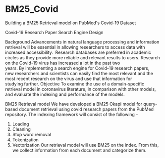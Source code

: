 # BM25_Covid
Building a BM25 Retrieval model on PubMed's Covid-19  Dataset

Covid-19 Research Paper Search Engine Design

Background
Advancements in natural language processing and information retrieval will be essential in allowing researchers to access data with increased accessibility. 
Research databases are preferred in academic circles as they provide more reliable and relevant results to users.
Research on the Covid-19 virus has increased a lot in the past two years. By implementing a search engine for Covid-19 research papers, new researchers and scientists can easily find the most relevant and the most recent research on the virus and use that information for studying further.
Objective
To examine the use of a domain-specific retrieval model in coronavirus literature, in comparison with other models, and evaluate the indexing and performance of the models.

BM25 Retrieval model
We have developed a BM25 Okapi model for query-based document retrieval using covid research papers from the PubMed repository. The indexing framework will consist of the following -
1. Loading
2. Cleaning
3. Stop word removal
4. Tokenization
5. Vectorization
Our retrieval model will use BM25 on the index. From this, we collect information from each document and categorize them.

